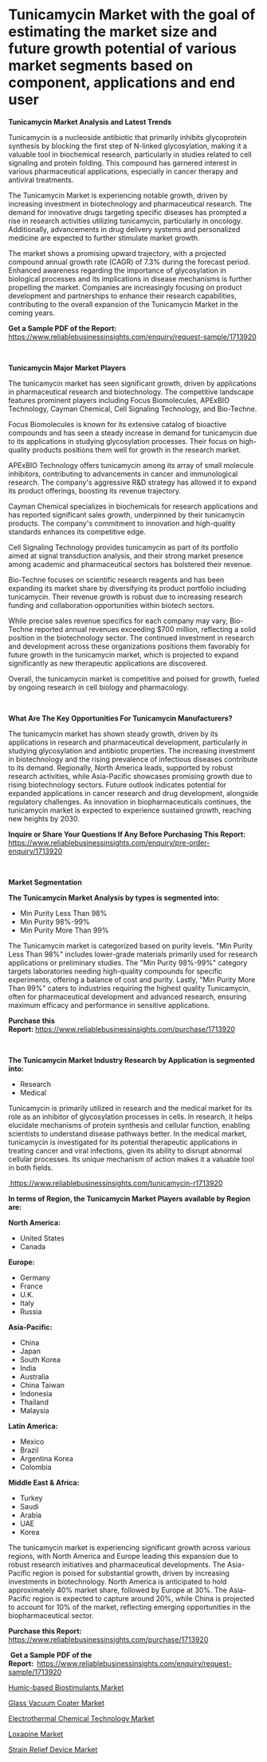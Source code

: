 <p><h1>Tunicamycin Market with the goal of estimating the market size and future growth potential of various market segments based on component, applications and end user</h1></p><p><strong>Tunicamycin Market Analysis and Latest Trends</strong></p>
<p><p>Tunicamycin is a nucleoside antibiotic that primarily inhibits glycoprotein synthesis by blocking the first step of N-linked glycosylation, making it a valuable tool in biochemical research, particularly in studies related to cell signaling and protein folding. This compound has garnered interest in various pharmaceutical applications, especially in cancer therapy and antiviral treatments.</p><p>The Tunicamycin Market is experiencing notable growth, driven by increasing investment in biotechnology and pharmaceutical research. The demand for innovative drugs targeting specific diseases has prompted a rise in research activities utilizing tunicamycin, particularly in oncology. Additionally, advancements in drug delivery systems and personalized medicine are expected to further stimulate market growth.</p><p>The market shows a promising upward trajectory, with a projected compound annual growth rate (CAGR) of 7.3% during the forecast period. Enhanced awareness regarding the importance of glycosylation in biological processes and its implications in disease mechanisms is further propelling the market. Companies are increasingly focusing on product development and partnerships to enhance their research capabilities, contributing to the overall expansion of the Tunicamycin Market in the coming years.</p></p>
<p><strong>Get a Sample PDF of the Report:&nbsp;</strong> <a href="https://www.reliablebusinessinsights.com/enquiry/request-sample/1713920?utm_campaign=1121&utm_medium=2&utm_source=Github&utm_content=ia&utm_term=22102024&utm_id=tunicamycin">https://www.reliablebusinessinsights.com/enquiry/request-sample/1713920</a></p>
<p>&nbsp;</p>
<p><strong>Tunicamycin Major Market Players</strong></p>
<p><p>The tunicamycin market has seen significant growth, driven by applications in pharmaceutical research and biotechnology. The competitive landscape features prominent players including Focus Biomolecules, APExBIO Technology, Cayman Chemical, Cell Signaling Technology, and Bio-Techne.</p><p>Focus Biomolecules is known for its extensive catalog of bioactive compounds and has seen a steady increase in demand for tunicamycin due to its applications in studying glycosylation processes. Their focus on high-quality products positions them well for growth in the research market.</p><p>APExBIO Technology offers tunicamycin among its array of small molecule inhibitors, contributing to advancements in cancer and immunological research. The company's aggressive R&D strategy has allowed it to expand its product offerings, boosting its revenue trajectory.</p><p>Cayman Chemical specializes in biochemicals for research applications and has reported significant sales growth, underpinned by their tunicamycin products. The company's commitment to innovation and high-quality standards enhances its competitive edge.</p><p>Cell Signaling Technology provides tunicamycin as part of its portfolio aimed at signal transduction analysis, and their strong market presence among academic and pharmaceutical sectors has bolstered their revenue.</p><p>Bio-Techne focuses on scientific research reagents and has been expanding its market share by diversifying its product portfolio including tunicamycin. Their revenue growth is robust due to increasing research funding and collaboration opportunities within biotech sectors.</p><p>While precise sales revenue specifics for each company may vary, Bio-Techne reported annual revenues exceeding $700 million, reflecting a solid position in the biotechnology sector. The continued investment in research and development across these organizations positions them favorably for future growth in the tunicamycin market, which is projected to expand significantly as new therapeutic applications are discovered. </p><p>Overall, the tunicamycin market is competitive and poised for growth, fueled by ongoing research in cell biology and pharmacology.</p></p>
<p>&nbsp;</p>
<p><strong>What Are The Key Opportunities For Tunicamycin Manufacturers?</strong></p>
<p><p>The tunicamycin market has shown steady growth, driven by its applications in research and pharmaceutical development, particularly in studying glycosylation and antibiotic properties. The increasing investment in biotechnology and the rising prevalence of infectious diseases contribute to its demand. Regionally, North America leads, supported by robust research activities, while Asia-Pacific showcases promising growth due to rising biotechnology sectors. Future outlook indicates potential for expanded applications in cancer research and drug development, alongside regulatory challenges. As innovation in biopharmaceuticals continues, the tunicamycin market is expected to experience sustained growth, reaching new heights by 2030.</p></p>
<p><strong>Inquire or Share Your Questions If Any Before Purchasing This Report:</strong> <a href="https://www.reliablebusinessinsights.com/enquiry/pre-order-enquiry/1713920?utm_campaign=1121&utm_medium=2&utm_source=Github&utm_content=ia&utm_term=22102024&utm_id=tunicamycin">https://www.reliablebusinessinsights.com/enquiry/pre-order-enquiry/1713920</a></p>
<p>&nbsp;</p>
<p><strong>Market Segmentation</strong></p>
<p><strong>The Tunicamycin Market Analysis by types is segmented into:</strong></p>
<p><ul><li>Min Purity Less Than 98%</li><li>Min Purity 98%-99%</li><li>Min Purity More Than 99%</li></ul></p>
<p><p>The Tunicamycin market is categorized based on purity levels. "Min Purity Less Than 98%" includes lower-grade materials primarily used for research applications or preliminary studies. The "Min Purity 98%-99%" category targets laboratories needing high-quality compounds for specific experiments, offering a balance of cost and purity. Lastly, "Min Purity More Than 99%" caters to industries requiring the highest quality Tunicamycin, often for pharmaceutical development and advanced research, ensuring maximum efficacy and performance in sensitive applications.</p></p>
<p><strong>Purchase this Report:&nbsp;</strong><a href="https://www.reliablebusinessinsights.com/purchase/1713920?utm_campaign=1121&utm_medium=2&utm_source=Github&utm_content=ia&utm_term=22102024&utm_id=tunicamycin">https://www.reliablebusinessinsights.com/purchase/1713920</a></p>
<p>&nbsp;</p>
<p><strong>The Tunicamycin Market Industry Research by Application is segmented into:</strong></p>
<p><ul><li>Research</li><li>Medical</li></ul></p>
<p><p>Tunicamycin is primarily utilized in research and the medical market for its role as an inhibitor of glycosylation processes in cells. In research, it helps elucidate mechanisms of protein synthesis and cellular function, enabling scientists to understand disease pathways better. In the medical market, tunicamycin is investigated for its potential therapeutic applications in treating cancer and viral infections, given its ability to disrupt abnormal cellular processes. Its unique mechanism of action makes it a valuable tool in both fields.</p></p>
<p><a href="https://www.reliablebusinessinsights.com/tunicamycin-r1713920?utm_campaign=1121&utm_medium=2&utm_source=Github&utm_content=ia&utm_term=22102024&utm_id=tunicamycin">&nbsp;https://www.reliablebusinessinsights.com/tunicamycin-r1713920</a></p>
<p><strong>In terms of Region, the Tunicamycin Market Players available by Region are:</strong></p>
<p>
    <p> <strong> North America: </strong>
        <ul>
            <li>United States</li>
            <li>Canada</li>
        </ul>
        </p> 
    <p> <strong> Europe: </strong>
        <ul>
            <li>Germany</li>
            <li>France</li>
            <li>U.K.</li>
            <li>Italy</li>
            <li>Russia</li>
        </ul>
        </p> 
    <p> <strong> Asia-Pacific: </strong>
        <ul>
            <li>China</li>
            <li>Japan</li>
            <li>South Korea</li>
            <li>India</li>
            <li>Australia</li>
            <li>China Taiwan</li>
            <li>Indonesia</li>
            <li>Thailand</li>
            <li>Malaysia</li>
        </ul>
        </p> 
    <p> <strong> Latin America: </strong>
        <ul>
            <li>Mexico</li>
            <li>Brazil</li>
            <li>Argentina Korea</li>
            <li>Colombia</li>
        </ul>
        </p> 
    <p> <strong> Middle East & Africa: </strong>
        <ul>
            <li>Turkey</li>
            <li>Saudi</li>
            <li>Arabia</li>
            <li>UAE</li>
            <li>Korea</li>
        </ul>
    </p>
    </p>
<p><p>The tunicamycin market is experiencing significant growth across various regions, with North America and Europe leading this expansion due to robust research initiatives and pharmaceutical developments. The Asia-Pacific region is poised for substantial growth, driven by increasing investments in biotechnology. North America is anticipated to hold approximately 40% market share, followed by Europe at 30%. The Asia-Pacific region is expected to capture around 20%, while China is projected to account for 10% of the market, reflecting emerging opportunities in the biopharmaceutical sector.</p></p>
<p><strong>Purchase this Report: </strong><a href="https://www.reliablebusinessinsights.com/purchase/1713920?utm_campaign=1121&utm_medium=2&utm_source=Github&utm_content=ia&utm_term=22102024&utm_id=tunicamycin">https://www.reliablebusinessinsights.com/purchase/1713920</a></p>
<p>&nbsp;<strong>Get a Sample PDF of the Report:&nbsp;&nbsp;</strong><a href="https://www.reliablebusinessinsights.com/enquiry/request-sample/1713920?utm_campaign=1121&utm_medium=2&utm_source=Github&utm_content=ia&utm_term=22102024&utm_id=tunicamycin">https://www.reliablebusinessinsights.com/enquiry/request-sample/1713920</a></p>
<p><strong></strong></p>
<p><p><a href="https://github.com/Alanbrewer218/Market-Research-Report-List-1/blob/main/humic-based-biostimulants-market.md?utm_campaign=1121&utm_medium=2&utm_source=Github&utm_content=ia&utm_term=22102024&utm_id=tunicamycin">Humic-based Biostimulants Market</a></p><p><a href="https://issuu.com/reportprime-2/docs/glass-vacuum-coater-market-size-203_41804d53b972a8?utm_campaign=1121&utm_medium=2&utm_source=Github&utm_content=ia&utm_term=22102024&utm_id=tunicamycin">Glass Vacuum Coater Market</a></p><p><a href="https://github.com/fannklhimesu/Market-Research-Report-List-1/blob/main/electrothermal-chemical-technology-market.md?utm_campaign=1121&utm_medium=2&utm_source=Github&utm_content=ia&utm_term=22102024&utm_id=tunicamycin">Electrothermal Chemical Technology Market</a></p><p><a href="https://www.linkedin.com/pulse/loxapine-market-penetration-strategies-untapped-markets-qpusc?utm_campaign=1121&utm_medium=2&utm_source=Github&utm_content=ia&utm_term=22102024&utm_id=tunicamycin">Loxapine Market</a></p><p><a href="https://issuu.com/reportprime-2/docs/strain-relief-device-market-size-20_816d137a1cf305?utm_campaign=1121&utm_medium=2&utm_source=Github&utm_content=ia&utm_term=22102024&utm_id=tunicamycin">Strain Relief Device Market</a></p></p>